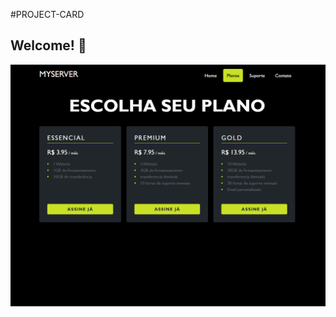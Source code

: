 #PROJECT-CARD
## Welcome! 👋

![Design preview for the QR code component coding challenge](./plan.png)
